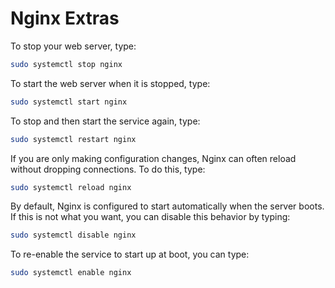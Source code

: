 # Nginx Extras

To stop your web server, type:

```bash
sudo systemctl stop nginx
```

To start the web server when it is stopped, type:

```bash
sudo systemctl start nginx
```

To stop and then start the service again, type:

```bash
sudo systemctl restart nginx
```

If you are only making configuration changes, Nginx can often reload without dropping connections. To do this, type:

```bash
sudo systemctl reload nginx
```

By default, Nginx is configured to start automatically when the server boots. If this is not what you want, you can disable this behavior by typing:

```bash
sudo systemctl disable nginx
```

To re-enable the service to start up at boot, you can type:

```bash
sudo systemctl enable nginx
```
